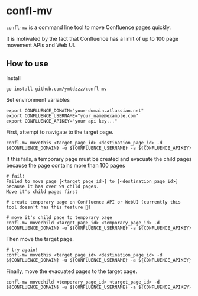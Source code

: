 # confl-mv

`confl-mv` is a command line tool to move Confluence pages quickly.

It is motivated by the fact that Confluence has a limit of up to 100 page movement APIs and Web UI.

## How to use

Install

```
go install github.com/ymtdzzz/confl-mv
```

Set environment variables

```
export CONFLUENCE_DOMAIN="your-domain.atlassian.net"
export CONFLUENCE_USERNAME="your_name@example.com"
export CONFLUENCE_APIKEY="your api key..."
```

First, attempt to navigate to the target page.

```
confl-mv movethis <target_page_id> <destination_page_id> -d ${CONFLUENCE_DOMAIN} -u ${CONFLUENCE_USERNAME} -a ${CONFLUENCE_APIKEY}
```

If this fails, a temporary page must be created and evacuate the child pages because the page contains more than 100 pages

```
# fail!
Failed to move page [<target_page_id>] to [<destination_page_id>]
because it has over 99 child pages.
Move it's child pages first

# create tenporary page on Confluence API or WebUI (currently this tool doesn't has this feature 🙏)

# move it's child page to temporary page
confl-mv movechild <target_page_id> <temporary_page_id> -d ${CONFLUENCE_DOMAIN} -u ${CONFLUENCE_USERNAME} -a ${CONFLUENCE_APIKEY}
```

Then move the target page.

```
# try again!
confl-mv movethis <target_page_id> <destination_page_id> -d ${CONFLUENCE_DOMAIN} -u ${CONFLUENCE_USERNAME} -a ${CONFLUENCE_APIKEY}
```

Finally, move the evacuated pages to the target page.

```
confl-mv movechild <temporary_page_id> <target_page_id> -d ${CONFLUENCE_DOMAIN} -u ${CONFLUENCE_USERNAME} -a ${CONFLUENCE_APIKEY}
```
